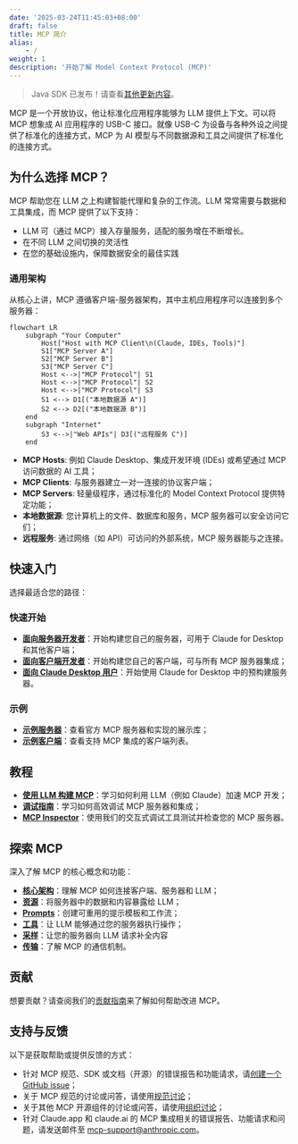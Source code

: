 ```yaml
---
date: '2025-03-24T11:45:03+08:00'
draft: false
title: MCP 简介
alias:
    - /
weight: 1
description: '开始了解 Model Context Protocol (MCP)'
---
```


> Java SDK 已发布！请查看[其他更新内容](/development/updates)。

MCP 是一个开放协议，他让标准化应用程序能够为 LLM 提供上下文。可以将 MCP 想象成 AI 应用程序的 USB-C 接口。就像 USB-C 为设备与各种外设之间提供了标准化的连接方式，MCP 为 AI 模型与不同数据源和工具之间提供了标准化的连接方式。

## 为什么选择 MCP？

MCP 帮助您在 LLM 之上构建智能代理和复杂的工作流。LLM 常常需要与数据和工具集成，而 MCP 提供了以下支持：

- LLM 可（通过 MCP）接入存量服务，适配的服务增在不断增长。
- 在不同 LLM 之间切换的灵活性
- 在您的基础设施内，保障数据安全的最佳实践

### 通用架构

从核心上讲，MCP 遵循客户端-服务器架构，其中主机应用程序可以连接到多个服务器：

```mermaid
flowchart LR
    subgraph "Your Computer"
        Host["Host with MCP Client\n(Claude, IDEs, Tools)"]
        S1["MCP Server A"]
        S2["MCP Server B"]
        S3["MCP Server C"]
        Host <-->|"MCP Protocol"| S1
        Host <-->|"MCP Protocol"| S2
        Host <-->|"MCP Protocol"| S3
        S1 <--> D1[("本地数据源 A")]
        S2 <--> D2[("本地数据源 B")]
    end
    subgraph "Internet"
        S3 <-->|"Web APIs"| D3[("远程服务 C")]
    end
```

- **MCP Hosts**: 例如 Claude Desktop、集成开发环境 (IDEs) 或希望通过 MCP 访问数据的 AI 工具；
- **MCP Clients**: 与服务器建立一对一连接的协议客户端；
- **MCP Servers**: 轻量级程序，通过标准化的 Model Context Protocol 提供特定功能；
- **本地数据源**: 您计算机上的文件、数据库和服务，MCP 服务器可以安全访问它们；
- **远程服务**: 通过网络（如 API）可访问的外部系统，MCP 服务器能与之连接。

## 快速入门

选择最适合您的路径：

### 快速开始

- **[面向服务器开发者](/docs/quickstart/server)**：开始构建您自己的服务器，可用于 Claude for Desktop 和其他客户端；
- **[面向客户端开发者](/docs/quickstart/client)**：开始构建您自己的客户端，可与所有 MCP 服务器集成；
- **[面向 Claude Desktop 用户](/docs/quickstart/user)**：开始使用 Claude for Desktop 中的预构建服务器。

### 示例

- **[示例服务器](/docs/examples)**：查看官方 MCP 服务器和实现的展示库；
- **[示例客户端](/docs/clients)**：查看支持 MCP 集成的客户端列表。

## 教程

- **[使用 LLM 构建 MCP](/docs/tutorials/building-mcp-with-llms)**：学习如何利用 LLM（例如 Claude）加速 MCP 开发；
- **[调试指南](/docs/tools/debugging)**：学习如何高效调试 MCP 服务器和集成；
- **[MCP Inspector](/docs/tools/inspector)**：使用我们的交互式调试工具测试并检查您的 MCP 服务器。

## 探索 MCP

深入了解 MCP 的核心概念和功能：

- **[核心架构](/docs/concepts/architecture)**：理解 MCP 如何连接客户端、服务器和 LLM；
- **[资源](/docs/concepts/resources)**：将服务器中的数据和内容暴露给 LLM；
- **[Prompts](/docs/concepts/prompts)**：创建可重用的提示模板和工作流；
- **[工具](/docs/concepts/tools)**：让 LLM 能够通过您的服务器执行操作；
- **[采样](/docs/concepts/sampling)**：让您的服务器向 LLM 请求补全内容
- **[传输](/docs/concepts/transports)**：了解 MCP 的通信机制。

## 贡献

想要贡献？请查阅我们的[贡献指南](/docs/development/contributing)来了解如何帮助改进 MCP。

## 支持与反馈

以下是获取帮助或提供反馈的方式：

- 针对 MCP 规范、SDK 或文档（开源）的错误报告和功能请求，请[创建一个 GitHub issue](https://github.com/modelcontextprotocol)；
- 关于 MCP 规范的讨论或问答，请使用[规范讨论](https://github.com/modelcontextprotocol/specification/discussions)；
- 关于其他 MCP 开源组件的讨论或问答，请使用[组织讨论](https://github.com/orgs/modelcontextprotocol/discussions)；
- 针对 Claude.app 和 claude.ai 的 MCP 集成相关的错误报告、功能请求和问题，请发送邮件至 [mcp-support@anthropic.com](mailto://mcp-support@anthropic.com)。
